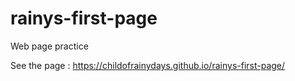 # rainys-first-page
Web page practice

See the page : https://childofrainydays.github.io/rainys-first-page/
